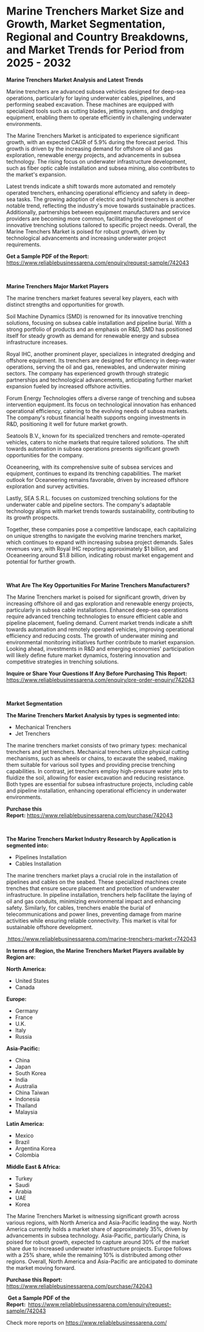 <p><h1>Marine Trenchers Market Size and Growth, Market Segmentation, Regional and Country Breakdowns, and Market Trends for Period from 2025 -  2032</h1></p><p><strong>Marine Trenchers Market Analysis and Latest Trends</strong></p>
<p><p>Marine trenchers are advanced subsea vehicles designed for deep-sea operations, particularly for laying underwater cables, pipelines, and performing seabed excavation. These machines are equipped with specialized tools such as cutting blades, jetting systems, and dredging equipment, enabling them to operate efficiently in challenging underwater environments.</p><p>The Marine Trenchers Market is anticipated to experience significant growth, with an expected CAGR of 5.9% during the forecast period. This growth is driven by the increasing demand for offshore oil and gas exploration, renewable energy projects, and advancements in subsea technology. The rising focus on underwater infrastructure development, such as fiber optic cable installation and subsea mining, also contributes to the market's expansion.</p><p>Latest trends indicate a shift towards more automated and remotely operated trenchers, enhancing operational efficiency and safety in deep-sea tasks. The growing adoption of electric and hybrid trenchers is another notable trend, reflecting the industry's move towards sustainable practices. Additionally, partnerships between equipment manufacturers and service providers are becoming more common, facilitating the development of innovative trenching solutions tailored to specific project needs. Overall, the Marine Trenchers Market is poised for robust growth, driven by technological advancements and increasing underwater project requirements.</p></p>
<p><strong>Get a Sample PDF of the Report:&nbsp;</strong> <a href="https://www.reliablebusinessarena.com/enquiry/request-sample/742043?utm_campaign=2527&utm_medium=2&utm_source=Github&utm_content=ia&utm_term=23032025&utm_id=marine-trenchers">https://www.reliablebusinessarena.com/enquiry/request-sample/742043</a></p>
<p>&nbsp;</p>
<p><strong>Marine Trenchers Major Market Players</strong></p>
<p><p>The marine trenchers market features several key players, each with distinct strengths and opportunities for growth. </p><p>Soil Machine Dynamics (SMD) is renowned for its innovative trenching solutions, focusing on subsea cable installation and pipeline burial. With a strong portfolio of products and an emphasis on R&D, SMD has positioned itself for steady growth as demand for renewable energy and subsea infrastructure increases.</p><p>Royal IHC, another prominent player, specializes in integrated dredging and offshore equipment. Its trenchers are designed for efficiency in deep-water operations, serving the oil and gas, renewables, and underwater mining sectors. The company has experienced growth through strategic partnerships and technological advancements, anticipating further market expansion fueled by increased offshore activities.</p><p>Forum Energy Technologies offers a diverse range of trenching and subsea intervention equipment. Its focus on technological innovation has enhanced operational efficiency, catering to the evolving needs of subsea markets. The company's robust financial health supports ongoing investments in R&D, positioning it well for future market growth.</p><p>Seatools B.V., known for its specialized trenchers and remote-operated vehicles, caters to niche markets that require tailored solutions. The shift towards automation in subsea operations presents significant growth opportunities for the company.</p><p>Oceaneering, with its comprehensive suite of subsea services and equipment, continues to expand its trenching capabilities. The market outlook for Oceaneering remains favorable, driven by increased offshore exploration and survey activities.</p><p>Lastly, SEA S.R.L. focuses on customized trenching solutions for the underwater cable and pipeline sectors. The company's adaptable technology aligns with market trends towards sustainability, contributing to its growth prospects.</p><p>Together, these companies pose a competitive landscape, each capitalizing on unique strengths to navigate the evolving marine trenchers market, which continues to expand with increasing subsea project demands. Sales revenues vary, with Royal IHC reporting approximately $1 billion, and Oceaneering around $1.8 billion, indicating robust market engagement and potential for further growth.</p></p>
<p>&nbsp;</p>
<p><strong>What Are The Key Opportunities For Marine Trenchers Manufacturers?</strong></p>
<p><p>The Marine Trenchers market is poised for significant growth, driven by increasing offshore oil and gas exploration and renewable energy projects, particularly in subsea cable installations. Enhanced deep-sea operations require advanced trenching technologies to ensure efficient cable and pipeline placement, fueling demand. Current market trends indicate a shift towards automation and remotely operated vehicles, improving operational efficiency and reducing costs. The growth of underwater mining and environmental monitoring initiatives further contribute to market expansion. Looking ahead, investments in R&D and emerging economies' participation will likely define future market dynamics, fostering innovation and competitive strategies in trenching solutions.</p></p>
<p><strong>Inquire or Share Your Questions If Any Before Purchasing This Report:</strong> <a href="https://www.reliablebusinessarena.com/enquiry/pre-order-enquiry/742043?utm_campaign=2527&utm_medium=2&utm_source=Github&utm_content=ia&utm_term=23032025&utm_id=marine-trenchers">https://www.reliablebusinessarena.com/enquiry/pre-order-enquiry/742043</a></p>
<p>&nbsp;</p>
<p><strong>Market Segmentation</strong></p>
<p><strong>The Marine Trenchers Market Analysis by types is segmented into:</strong></p>
<p><ul><li>Mechanical Trenchers</li><li>Jet Trenchers</li></ul></p>
<p><p>The marine trenchers market consists of two primary types: mechanical trenchers and jet trenchers. Mechanical trenchers utilize physical cutting mechanisms, such as wheels or chains, to excavate the seabed, making them suitable for various soil types and providing precise trenching capabilities. In contrast, jet trenchers employ high-pressure water jets to fluidize the soil, allowing for easier excavation and reducing resistance. Both types are essential for subsea infrastructure projects, including cable and pipeline installation, enhancing operational efficiency in underwater environments.</p></p>
<p><strong>Purchase this Report:&nbsp;</strong><a href="https://www.reliablebusinessarena.com/purchase/742043?utm_campaign=2527&utm_medium=2&utm_source=Github&utm_content=ia&utm_term=23032025&utm_id=marine-trenchers">https://www.reliablebusinessarena.com/purchase/742043</a></p>
<p>&nbsp;</p>
<p><strong>The Marine Trenchers Market Industry Research by Application is segmented into:</strong></p>
<p><ul><li>Pipelines Installation</li><li>Cables Installation</li></ul></p>
<p><p>The marine trenchers market plays a crucial role in the installation of pipelines and cables on the seabed. These specialized machines create trenches that ensure secure placement and protection of underwater infrastructure. In pipeline installation, trenchers help facilitate the laying of oil and gas conduits, minimizing environmental impact and enhancing safety. Similarly, for cables, trenchers enable the burial of telecommunications and power lines, preventing damage from marine activities while ensuring reliable connectivity. This market is vital for sustainable offshore development.</p></p>
<p><a href="https://www.reliablebusinessarena.com/marine-trenchers-market-r742043?utm_campaign=2527&utm_medium=2&utm_source=Github&utm_content=ia&utm_term=23032025&utm_id=marine-trenchers">&nbsp;https://www.reliablebusinessarena.com/marine-trenchers-market-r742043</a></p>
<p><strong>In terms of Region, the Marine Trenchers Market Players available by Region are:</strong></p>
<p>
    <p> <strong> North America: </strong>
        <ul>
            <li>United States</li>
            <li>Canada</li>
        </ul>
        </p> 
    <p> <strong> Europe: </strong>
        <ul>
            <li>Germany</li>
            <li>France</li>
            <li>U.K.</li>
            <li>Italy</li>
            <li>Russia</li>
        </ul>
        </p> 
    <p> <strong> Asia-Pacific: </strong>
        <ul>
            <li>China</li>
            <li>Japan</li>
            <li>South Korea</li>
            <li>India</li>
            <li>Australia</li>
            <li>China Taiwan</li>
            <li>Indonesia</li>
            <li>Thailand</li>
            <li>Malaysia</li>
        </ul>
        </p> 
    <p> <strong> Latin America: </strong>
        <ul>
            <li>Mexico</li>
            <li>Brazil</li>
            <li>Argentina Korea</li>
            <li>Colombia</li>
        </ul>
        </p> 
    <p> <strong> Middle East & Africa: </strong>
        <ul>
            <li>Turkey</li>
            <li>Saudi</li>
            <li>Arabia</li>
            <li>UAE</li>
            <li>Korea</li>
        </ul>
    </p>
    </p>
<p><p>The Marine Trenchers Market is witnessing significant growth across various regions, with North America and Asia-Pacific leading the way. North America currently holds a market share of approximately 35%, driven by advancements in subsea technology. Asia-Pacific, particularly China, is poised for robust growth, expected to capture around 30% of the market share due to increased underwater infrastructure projects. Europe follows with a 25% share, while the remaining 10% is distributed among other regions. Overall, North America and Asia-Pacific are anticipated to dominate the market moving forward.</p></p>
<p><strong>Purchase this Report: </strong><a href="https://www.reliablebusinessarena.com/purchase/742043?utm_campaign=2527&utm_medium=2&utm_source=Github&utm_content=ia&utm_term=23032025&utm_id=marine-trenchers">https://www.reliablebusinessarena.com/purchase/742043</a></p>
<p>&nbsp;<strong>Get a Sample PDF of the Report:&nbsp;&nbsp;</strong><a href="https://www.reliablebusinessarena.com/enquiry/request-sample/742043?utm_campaign=2527&utm_medium=2&utm_source=Github&utm_content=ia&utm_term=23032025&utm_id=marine-trenchers">https://www.reliablebusinessarena.com/enquiry/request-sample/742043</a></p>
<p><strong></strong></p>
<p>Check more reports on <a href="https://www.reliablebusinessarena.com/?utm_campaign=2527&utm_medium=2&utm_source=Github&utm_content=ia&utm_term=23032025&utm_id=marine-trenchers">https://www.reliablebusinessarena.com/</a></p>